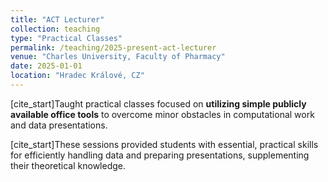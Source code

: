 ```yaml
---
title: "ACT Lecturer"
collection: teaching
type: "Practical Classes"
permalink: /teaching/2025-present-act-lecturer
venue: "Charles University, Faculty of Pharmacy"
date: 2025-01-01
location: "Hradec Králové, CZ"
---
```


[cite_start]Taught practical classes focused on **utilizing simple publicly available office tools** to overcome minor obstacles in computational work and data presentations.

[cite_start]These sessions provided students with essential, practical skills for efficiently handling data and preparing presentations, supplementing their theoretical knowledge.
